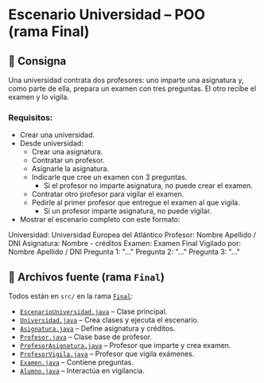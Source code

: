 # Escenario Universidad – POO (rama Final)

## 🎯 Consigna

Una universidad contrata dos profesores: uno imparte una asignatura y, como parte de ella, prepara un examen con tres preguntas. El otro recibe el examen y lo vigila.

### Requisitos:
- Crear una universidad.
- Desde universidad:
  - Crear una asignatura.
  - Contratar un profesor.
  - Asignarle la asignatura.
  - Indicarle que cree un examen con 3 preguntas.
    - Si el profesor no imparte asignatura, no puede crear el examen.
  - Contratar otro profesor para vigilar el examen.
  - Pedirle al primer profesor que entregue el examen al que vigila.
    - Si un profesor imparte asignatura, no puede vigilar.
- Mostrar el escenario completo con este formato:

Universidad: Universidad Europea del Atlántico
Profesor: Nombre Apellido / DNI
Asignatura: Nombre - créditos
Examen: Examen Final
Vigilado por: Nombre Apellido / DNI
Pregunta 1: "..."
Pregunta 2: "..."
Pregunta 3: "..."

## 📁 Archivos fuente (rama `Final`)

Todos están en `src/` en la rama [`Final`](https://github.com/GabrielMBP/24-25-PRG2/tree/Final/src):

- [`EscenarioUniversidad.java`](EscenarioUniversidad.java) – Clase principal.
- [`Universidad.java`](Universidad.java) – Crea clases y ejecuta el escenario.
- [`Asignatura.java`](Asignatura.java) – Define asignatura y créditos.
- [`Profesor.java`](Profesor.java) – Clase base de profesor.
- [`ProfesorAsignatura.java`](ProfesorAsignatura.java) – Profesor que imparte y crea examen.
- [`ProfesorVigila.java`](ProfesorVigila.java) – Profesor que vigila exámenes.
- [`Examen.java`](Examen.java) – Contiene preguntas.
- [`Alumno.java`](Alumno.java) – Interactúa en vigilancia.

